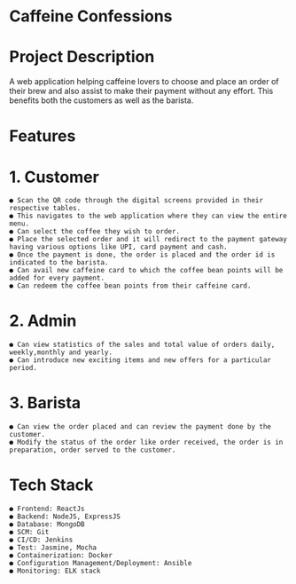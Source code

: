 # Caffeine Confessions

# Project Description
A web application helping caffeine lovers to choose and place an order of their brew and also assist to make their payment
without any effort. This benefits both the customers as well as the barista.

# Features
# 1. Customer
    ● Scan the QR code through the digital screens provided in their respective tables.
    ● This navigates to the web application where they can view the entire menu.
    ● Can select the coffee they wish to order.
    ● Place the selected order and it will redirect to the payment gateway having various options like UPI, card payment and cash.
    ● Once the payment is done, the order is placed and the order id is indicated to the barista.
    ● Can avail new caffeine card to which the coffee bean points will be added for every payment.
    ● Can redeem the coffee bean points from their caffeine card.

# 2. Admin
    ● Can view statistics of the sales and total value of orders daily, weekly,monthly and yearly.
    ● Can introduce new exciting items and new offers for a particular period.

# 3. Barista
    ● Can view the order placed and can review the payment done by the customer.
    ● Modify the status of the order like order received, the order is in preparation, order served to the customer.

# Tech Stack
    ● Frontend: ReactJs
    ● Backend: NodeJS, ExpressJS
    ● Database: MongoDB
    ● SCM: Git
    ● CI/CD: Jenkins
    ● Test: Jasmine, Mocha
    ● Containerization: Docker
    ● Configuration Management/Deployment: Ansible
    ● Monitoring: ELK stack
